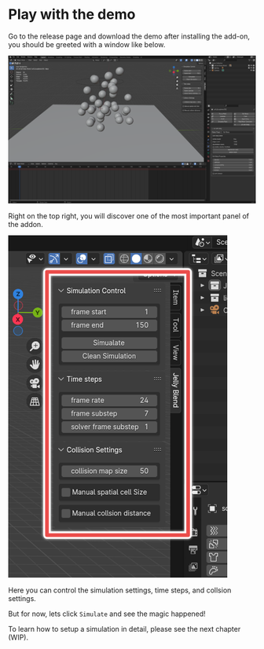 # Play with the demo

Go to the release page and download the demo after installing the add-on, you should be greeted with a window like below.

![demo_initial_window](./assets/demo_initial_window.png)

Right on the top right, you will discover one of the most important panel of the addon.

![main_panel](./assets/main_panel.png)

Here you can control the simulation settings, time steps, and collsion settings.

But for now, lets click `Simulate` and see the magic happened!

To learn how to setup a simulation in detail, please see the next chapter (WIP).